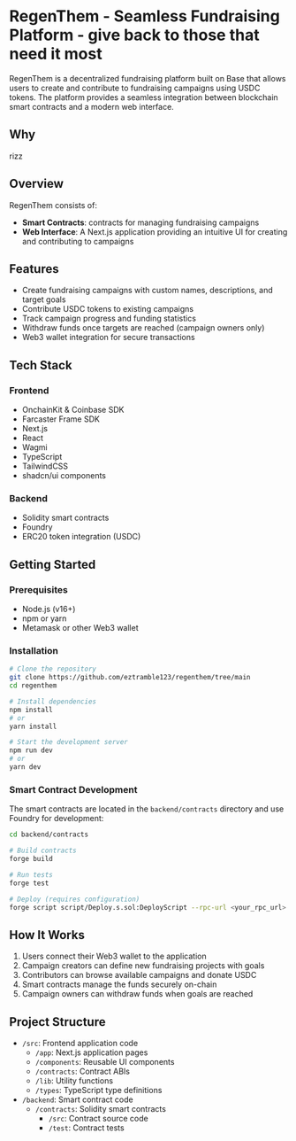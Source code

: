 # RegenThem - Seamless Fundraising Platform - give back to those that need it most

RegenThem is a decentralized fundraising platform built on Base that allows users to create and contribute to fundraising campaigns using USDC tokens. The platform provides a seamless integration between blockchain smart contracts and a modern web interface.

## Why

rizz

## Overview

RegenThem consists of:

- **Smart Contracts**: contracts for managing fundraising campaigns
- **Web Interface**: A Next.js application providing an intuitive UI for creating and contributing to campaigns

## Features

- Create fundraising campaigns with custom names, descriptions, and target goals
- Contribute USDC tokens to existing campaigns
- Track campaign progress and funding statistics
- Withdraw funds once targets are reached (campaign owners only)
- Web3 wallet integration for secure transactions

## Tech Stack

### Frontend

- OnchainKit & Coinbase SDK
- Farcaster Frame SDK
- Next.js
- React
- Wagmi
- TypeScript
- TailwindCSS
- shadcn/ui components

### Backend

- Solidity smart contracts
- Foundry
- ERC20 token integration (USDC)

## Getting Started

### Prerequisites

- Node.js (v16+)
- npm or yarn
- Metamask or other Web3 wallet

### Installation

```bash
# Clone the repository
git clone https://github.com/eztramble123/regenthem/tree/main
cd regenthem

# Install dependencies
npm install
# or
yarn install

# Start the development server
npm run dev
# or
yarn dev
```

### Smart Contract Development

The smart contracts are located in the `backend/contracts` directory and use Foundry for development:

```bash
cd backend/contracts

# Build contracts
forge build

# Run tests
forge test

# Deploy (requires configuration)
forge script script/Deploy.s.sol:DeployScript --rpc-url <your_rpc_url> --private-key <your_private_key>
```

## How It Works

1. Users connect their Web3 wallet to the application
2. Campaign creators can define new fundraising projects with goals
3. Contributors can browse available campaigns and donate USDC
4. Smart contracts manage the funds securely on-chain
5. Campaign owners can withdraw funds when goals are reached

## Project Structure

- `/src`: Frontend application code
  - `/app`: Next.js application pages
  - `/components`: Reusable UI components
  - `/contracts`: Contract ABIs
  - `/lib`: Utility functions
  - `/types`: TypeScript type definitions
- `/backend`: Smart contract code
  - `/contracts`: Solidity smart contracts
    - `/src`: Contract source code
    - `/test`: Contract tests
